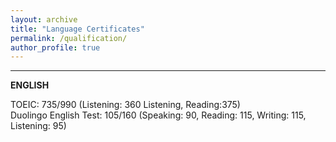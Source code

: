 ```yaml
---
layout: archive
title: "Language Certificates"
permalink: /qualification/
author_profile: true
---
```


---------------------------------------------------------------

**ENGLISH**  

TOEIC: 735/990 (Listening: 360 Listening, Reading:375) <br>
Duolingo English Test: 105/160 (Speaking: 90, Reading: 115, Writing: 115, Listening: 95)
